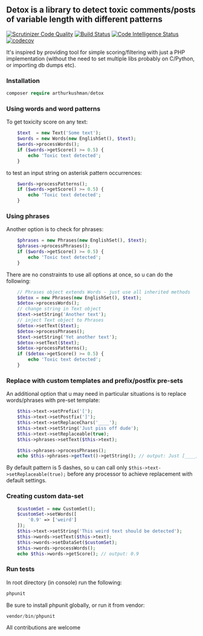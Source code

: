 ## Detox is a library to detect toxic comments/posts of variable length with different patterns

[![Scrutinizer Code Quality](https://scrutinizer-ci.com/g/arthurkushman/detox/badges/quality-score.png?b=master)](https://scrutinizer-ci.com/g/arthurkushman/detox/?branch=master)
[![Build Status](https://scrutinizer-ci.com/g/arthurkushman/detox/badges/build.png?b=master)](https://scrutinizer-ci.com/g/arthurkushman/detox/build-status/master)
[![Code Intelligence Status](https://scrutinizer-ci.com/g/arthurkushman/detox/badges/code-intelligence.svg?b=master)](https://scrutinizer-ci.com/code-intelligence)
[![codecov](https://codecov.io/gh/arthurkushman/detox/branch/master/graph/badge.svg)](https://codecov.io/gh/arthurkushman/detox)

It's inspired by providing tool for simple scoring/filtering with just a PHP implementation (without the need to set multiple libs probably on C/Python, or importing db dumps etc).   

### Installation

```php
composer require arthurkushman/detox
```

### Using words and word patterns
To get toxicity score on any text:
```php
    $text  = new Text('Some text');   
    $words = new Words(new EnglishSet(), $text);
    $words->processWords();
    if ($words->getScore() >= 0.5) {
        echo 'Toxic text detected';
    }
```
to test an input string on asterisk pattern occurrences:
```php
    $words->processPatterns();
    if ($words->getScore() >= 0.5) {
        echo 'Toxic text detected';
    }    
```

### Using phrases 
Another option is to check for phrases:
```php
    $phrases = new Phrases(new EnglishSet(), $text);
    $phrases->processPhrases();
    if ($words->getScore() >= 0.5) {
        echo 'Toxic text detected';
    }
```

There are no constraints to use all options at once, so u can do the following:
```php
    // Phrases object extends Words - just use all inherited methods 
    $detox = new Phrases(new EnglishSet(), $text);
    $detox->processWords();
    // change string in Text object
    $text->setString('Another text');
    // inject Text object to Phrases 
    $detox->setText($text);
    $detox->processPhrases();
    $text->setString('Yet another text');
    $detox->setText($text);
    $detox->processPatterns();
    if ($detox->getScore() >= 0.5) {
        echo 'Toxic text detected';
    }
```

### Replace with custom templates and prefix/postfix pre-sets
An additional option that u may need in particular situations is to replace words/phrases with pre-set template:
```php
    $this->text->setPrefix('[');
    $this->text->setPostfix(']');
    $this->text->setReplaceChars('____');
    $this->text->setString('Just piss off dude');
    $this->text->setReplaceable(true);
    $this->phrases->setText($this->text);

    $this->phrases->processPhrases();
    echo $this->phrases->getText()->getString(); // output: Just [____] dude 
```
By default pattern is 5 dashes, so u can call only `$this->text->setReplaceable(true);` before any processor to achieve replacement with default settings. 

### Creating custom data-set
```php
    $customSet = new CustomSet();
    $customSet->setWords([
        '0.9' => ['weird']
    ]);
    $this->text->setString('This weird text should be detected');
    $this->words->setText($this->text);
    $this->words->setDataSet($customSet);
    $this->words->processWords();
    echo $this->words->getScore(); // output: 0.9
```

### Run tests
In root directory (in console) run the following:
```php
phpunit
```
Be sure to install phpunit globally, or run it from vendor:
```php
vendor/bin/phpunit
```

All contributions are welcome